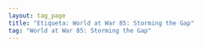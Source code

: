```yaml
---
layout: tag_page
title: "Etiqueta: World at War 85: Storming the Gap"
tag: "World at War 85: Storming the Gap"
---
```

